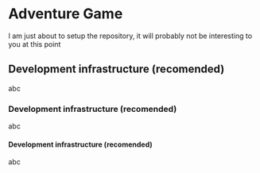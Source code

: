 # Adventure Game

I am just about to setup the repository, it will probably not be interesting to you at this point

## Development infrastructure (recomended)

abc

### Development infrastructure (recomended)

abc

#### Development infrastructure (recomended)

abc
